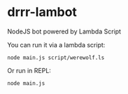 # drrr-lambot

NodeJS bot powered by Lambda Script

You can run it via a lambda script:
```
node main.js script/werewolf.ls
```

Or run in REPL:
```
node main.js
```
